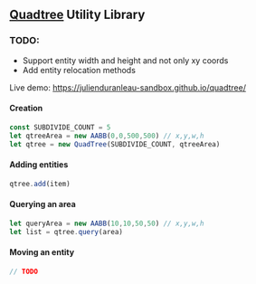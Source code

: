 ## [Quadtree](https://en.wikipedia.org/wiki/Quadtree) Utility Library

### TODO:
- Support entity width and height and not only xy coords
- Add entity relocation methods

Live demo: https://julienduranleau-sandbox.github.io/quadtree/

#### Creation
```js
const SUBDIVIDE_COUNT = 5
let qtreeArea = new AABB(0,0,500,500) // x,y,w,h
let qtree = new QuadTree(SUBDIVIDE_COUNT, qtreeArea)
```

#### Adding entities
```js
qtree.add(item)
```

#### Querying an area
```js
let queryArea = new AABB(10,10,50,50) // x,y,w,h
let list = qtree.query(area)
```

#### Moving an entity
```js
// TODO
```
